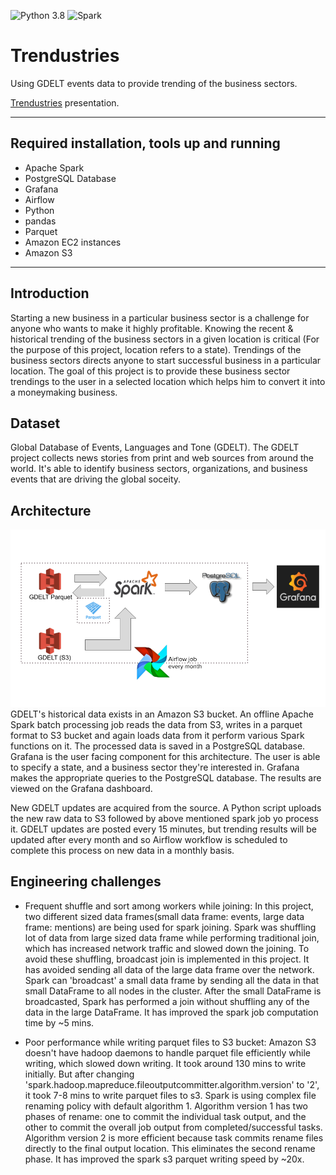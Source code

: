 ![Python 3.8](https://img.shields.io/badge/python-3.7-green.svg)
![Spark](https://img.shields.io/badge/Spark-2.4.5-green)

# Trendustries
Using GDELT events data to provide trending of the business sectors.


[Trendustries](https://docs.google.com/presentation/d/1Ac4zOok6FbNJ7UfcnFMbY5wfHUFLPWu_-mNgvXp4lzs/edit?usp=sharing) presentation.

<hr/>

## Required installation, tools up and running
- Apache Spark
- PostgreSQL Database
- Grafana
- Airflow
- Python
- pandas
- Parquet
- Amazon EC2 instances
- Amazon S3

<hr/>

## Introduction
Starting a new business in a particular business sector is a challenge for anyone who wants to make it highly profitable. Knowing the recent & historical trending of the business sectors in a given location is critical (For the purpose of this project, location refers to a state). Trendings of the business sectors directs anyone to start successful business in a particular location. The goal of this project is to provide these business sector trendings to the user in a selected location which helps him to convert it into a moneymaking business. 


## Dataset
Global Database of Events, Languages and Tone (GDELT).
The GDELT project collects news stories from print and web sources from around the world. It's able to identify business sectors, organizations, and business events that are driving the global soceity. 

## Architecture
![Image](img/pipeline_v2.png)
GDELT's historical data exists in an Amazon S3 bucket. An offline Apache Spark batch processing job reads the data from S3, writes in a parquet format to S3 bucket and again loads data from it perform various Spark functions on it. The processed data is saved in a PostgreSQL database. Grafana is the user facing component for this architecture. The user is able to specify a state, and a business sector they're interested in. Grafana makes the appropriate queries to the PostgreSQL database. The results are viewed on the Grafana dashboard.

New GDELT updates are acquired from the source. A Python script uploads the new raw data to S3 followed by above mentioned spark job yo process it. GDELT updates are posted every 15 minutes, but trending results will be updated after every month and so Airflow workflow is scheduled to complete this process on new data in a monthly basis.


## Engineering challenges
- Frequent shuffle and sort among workers while joining: In this project, two different sized data frames(small data frame: events, large data frame: mentions) are being used for spark joining. Spark was shuffling lot of data from large sized data frame while performing traditional join, which has increased network traffic and slowed down the joining. To avoid these shuffling, broadcast join is implemented in this project. It has avoided sending all data of the large data frame over the network. Spark can 'broadcast' a small data frame by sending all the data in that small DataFrame to all nodes in the cluster. After the small DataFrame is broadcasted, Spark has performed a join without shuffling any of the data in the large DataFrame. It has improved the spark job computation time by ~5 mins.

- Poor performance while writing parquet files to S3 bucket: Amazon S3 doesn't have hadoop daemons to handle parquet file efficiently while writing, which slowed down writing. It took around 130 mins to write initially. But after changing 'spark.hadoop.mapreduce.fileoutputcommitter.algorithm.version' to '2', it took 7-8 mins to write parquet files to s3. Spark is using complex file renaming policy with default algorithm 1. Algorithm version 1 has two phases of rename: one to commit the individual task output, and the other to commit the overall job output from completed/successful tasks. Algorithm version 2 is more efficient because task commits rename files directly to the final output location. This eliminates the second rename phase. It has improved the spark s3 parquet writing speed by ~20x. 


